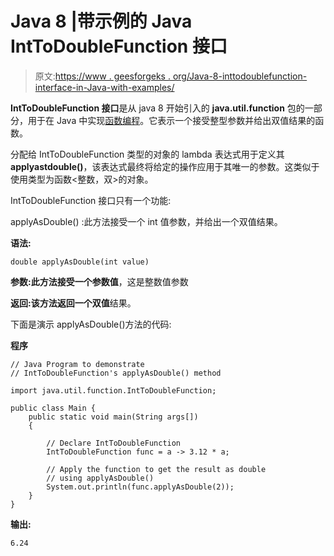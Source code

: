 # Java 8 |带示例的 Java IntToDoubleFunction 接口

> 原文:[https://www . geesforgeks . org/Java-8-inttodoublefunction-interface-in-Java-with-examples/](https://www.geeksforgeeks.org/java-8-inttodoublefunction-interface-in-java-with-examples/)

**IntToDoubleFunction 接口**是从 java 8 开始引入的 **java.util.function** 包的一部分，用于在 Java 中实现[函数编程](https://www.geeksforgeeks.org/functional-programming-paradigm/)。它表示一个接受整型参数并给出双值结果的函数。

分配给 IntToDoubleFunction 类型的对象的 lambda 表达式用于定义其**applyastdouble()**，该表达式最终将给定的操作应用于其唯一的参数。这类似于使用类型为函数<整数，双>的对象。

IntToDoubleFunction 接口只有一个功能:

<hb>applyAsDouble()</hb> :此方法接受一个 int 值参数，并给出一个双值结果。

**语法:**

```
double applyAsDouble(int value)
```

**参数:**此方法接受一个参数**值**，这是整数值参数

**返回:**该方法返回一个**双值**结果。

下面是演示 applyAsDouble()方法的代码:

**程序**

```
// Java Program to demonstrate
// IntToDoubleFunction's applyAsDouble() method

import java.util.function.IntToDoubleFunction;

public class Main {
    public static void main(String args[])
    {

        // Declare IntToDoubleFunction
        IntToDoubleFunction func = a -> 3.12 * a;

        // Apply the function to get the result as double
        // using applyAsDouble()
        System.out.println(func.applyAsDouble(2));
    }
}
```

**输出:**

```
6.24

```